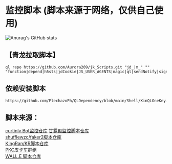#  监控脚本 (脚本来源于网络，仅供自己使用)
![Anurag's GitHub stats](https://github-readme-stats.vercel.app/api?username=Aurora209&theme=dark&show_icons=true)
<!-- (https://github.com/anuraghazra/github-readme-stats) -->
## 【青龙拉取脚本】<!-- 第一个要素： ql raw 或者 ql repo （拉取单个文件或拉取整个库）第二个要素： 一个git库地址 第三个要素： ""（里面标记想要拉取什么类型脚本）第四个要素： 第二个 "" （里面标记排除什么脚本不拉取）第五个要素： 第三个 "" （里面标记拉取什么依赖文件，这里面标记的脚本会放进依赖库而不是运行库）第六个要素： 最后一个 "" （里面标记拉取前面gt库的那个分支） -->
~~~
ql repo https://github.com/Aurora209/jk_Scripts.git "jd_|m_" "" "function|depend|h5sts|jdCookie|JS_USER_AGENTS|magic|ql|sendNotify|sign_graphics_validate|USER_AGENTS"
~~~
## 依赖安装脚本
~~~
https://github.com/FlechazoPh/QLDependency/blob/main/Shell/XinQLOneKey.sh
~~~

##  脚本来源：  
[curtinlv Bot监控仓库](https://github.com/curtinlv/gd)
[甘露殿监控脚本仓库](https://github.com/msechen/jdrain)  
[shufflewzc/faker2脚本仓库](https://github.com/shufflewzc/faker2/tree/main)  
[KingRan/KR脚本仓库](https://github.com/KingRan/KR)  
[PKC皮卡车群组](https://t.me/topstyle996)  
[WALL.E 脚本仓库](https://github.com/walle1798/WALL.E)

<!-- 
已失效或查找不到	
频道ID：-1001572921323	豆豆の垃圾桶 [频道链接](https://t.me/fdd_JSB)			
频道ID：-1001728533280	京东淘宝精品线报羊毛 [频道链接](https://t.me/jdrain)
频道ID：-1001276799295	共富殿频道	[频道链接](https://t.me/wondertemple)


频道ID: -1001720740578	锦鲤偷撸	[频道链接](https://t.me/HarbourToulu)
频道ID: -1001670294604	Faker线报频道 [频道链接](https://t.me/faketoulu)
频道ID: -1001749005484	来薅线报通知 [频道链接](https://t.me/LH_notify)
频道ID: -1001654299303 	WALL.E线报中心[频道链接](https://t.me/WALL_E_ACTIVITY)
-->
